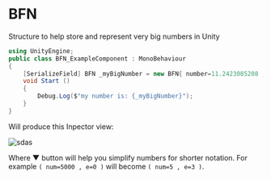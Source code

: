 # BFN
Structure to help store and represent very big numbers in Unity

```csharp
using UnityEngine;
public class BFN_ExampleComponent : MonoBehaviour
{
	[SerializeField] BFN _myBigNumber = new BFN{ number=11.2423085208 , exponent=21 };
	void Start ()
	{
		Debug.Log($"my number is: {_myBigNumber}");
	}
}
```
Will produce this Inpector view:

![sdas](https://i.imgur.com/ulyUl2E.jpg)

Where ▼ button will help you simplify numbers for shorter notation. For example `( num=5000 , e=0 )` will become `( num=5 , e=3 )`.
